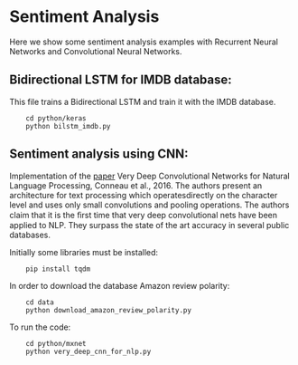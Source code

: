 # Sentiment Analysis

Here we show some sentiment analysis examples with Recurrent Neural Networks and Convolutional Neural Networks.

## Bidirectional LSTM for IMDB database:
This file trains a Bidirectional LSTM and train it with the IMDB database.
    
        cd python/keras  
        python bilstm_imdb.py  

## Sentiment analysis using CNN:
Implementation of the [paper](http://arxiv.org/abs/1606.01781) Very Deep Convolutional Networks for Natural Language Processing, Conneau et al., 2016. The authors present an architecture for text processing which operatesdirectly on the character level and uses only small convolutions and pooling operations. The authors claim that it is the ﬁrst time that very deep convolutional nets have been applied to NLP. They surpass the state of the art accuracy in several public databases. 

Initially some libraries must be installed:

		pip install tqdm

In order to download the database Amazon review polarity:
	
		cd data
		python download_amazon_review_polarity.py  

To run the code:

		cd python/mxnet
		python very_deep_cnn_for_nlp.py